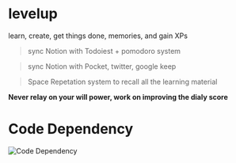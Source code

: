 # levelup
learn, create, get things done, memories, and gain XPs

> sync Notion with Todoiest + pomodoro system

> sync Notion with Pocket, twitter, google keep

> Space Repetation system to recall all the learning material 


**Never relay on your will power, work on improving the dialy score**



# Code Dependency
![Code Dependency](https://storage.googleapis.com/levelup-automation.appspot.com/deployment/dependency.png)